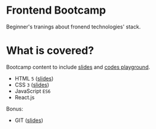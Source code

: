 # Frontend Bootcamp

Beginner's tranings about fronend technologies' stack.

# What is covered?

Bootcamp content to include [slides](slides/) and [codes playground](playground/).

- HTML `5` ([slides](slides/HTML-training.pdf))
- CSS `3` ([slides](slides/CSS-training.pdf))
- JavaScript `ES6`
- React.js

Bonus:

- GIT ([slides](slides/GIT-training.pdf))